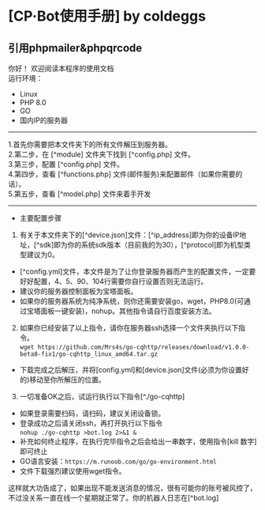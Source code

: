 # [CP·Bot使用手册] by coldeggs  
## 引用phpmailer&phpqrcode  
你好！  欢迎阅读本程序的使用文档  
运行环境：
- Linux
- PHP 8.0
- GO
- 国内IP的服务器

***
1.首先你需要把本文件夹下的所有文件解压到服务器。  
2.第二步，在 [^module] 文件夹下找到 [^config.php] 文件。  
3.第三步，配置 [^config.php] 文件。  
4.第四步，查看 [^functions.php] 文件(邮件服务)来配置邮件（如果你需要的话）。  
5.第五步，查看 [^model.php] 文件来着手开发
***  
* 主要配置步骤  
1. 有关于本文件夹下的[^device.json]文件：[^ip_address]即为你的设备IP地址，[^sdk]即为你的系统sdk版本（目前我的为30），[^protocol]即为机型类型建议为0。  
- [^config.yml]文件，本文件是为了让你登录服务器而产生的配置文件，一定要好好配置，4、5、90、104行需要你自行设置否则无法运行。  
- 建议你的服务器控制面板为宝塔面板。  
- 如果你的服务器系统为纯净系统，则你还需要安装go，wget，PHP8.0(可通过宝塔面板一键安装)，nohup。其他指令请自行百度安装方法。  
2. 如果你已经安装了以上指令，请你在服务器ssh选择一个文件夹执行以下指令。   
```wget https://github.com/Mrs4s/go-cqhttp/releases/download/v1.0.0-beta8-fix1/go-cqhttp_linux_amd64.tar.gz```
 - 下载完成之后解压，并将[config.yml]和[device.json]文件(必须为你设置好的)移动至你所解压的位置。  
 3. 一切准备OK之后，试运行执行以下指令[^./go-cqhttp]  
 - 如果登录需要扫码，请扫码，建议关闭设备锁。  
 - 登录成功之后请关闭ssh，再打开执行以下指令  
 ```nohup ./go-cqhttp >bot.log 2>&1 &  ```
 - 补充如何终止程序，在执行完毕指令之后会给出一串数字，使用指令[kill 数字]即可终止  
 - GO语言安装：```https://m.runoob.com/go/go-environment.html```
 - 文件下载强烈建议使用wget指令。
 
 这样就大功告成了，如果出现不能发送消息的情况，很有可能你的账号被风控了，不过没关系一直在线一个星期就正常了。你的机器人日志在[^bot.log]
